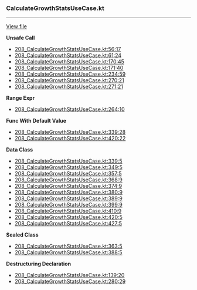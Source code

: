 ### CalculateGrowthStatsUseCase.kt
---
[View file](../../precision_analyzed/208_CalculateGrowthStatsUseCase.kt)

**Unsafe Call**

 - [208_CalculateGrowthStatsUseCase.kt:56:17](../../precision_analyzed/208_CalculateGrowthStatsUseCase.kt#L56)
 - [208_CalculateGrowthStatsUseCase.kt:61:24](../../precision_analyzed/208_CalculateGrowthStatsUseCase.kt#L61)
 - [208_CalculateGrowthStatsUseCase.kt:170:45](../../precision_analyzed/208_CalculateGrowthStatsUseCase.kt#L170)
 - [208_CalculateGrowthStatsUseCase.kt:171:40](../../precision_analyzed/208_CalculateGrowthStatsUseCase.kt#L171)
 - [208_CalculateGrowthStatsUseCase.kt:234:59](../../precision_analyzed/208_CalculateGrowthStatsUseCase.kt#L234)
 - [208_CalculateGrowthStatsUseCase.kt:270:21](../../precision_analyzed/208_CalculateGrowthStatsUseCase.kt#L270)
 - [208_CalculateGrowthStatsUseCase.kt:271:21](../../precision_analyzed/208_CalculateGrowthStatsUseCase.kt#L271)

**Range Expr**

 - [208_CalculateGrowthStatsUseCase.kt:264:10](../../precision_analyzed/208_CalculateGrowthStatsUseCase.kt#L264)

**Func With Default Value**

 - [208_CalculateGrowthStatsUseCase.kt:339:28](../../precision_analyzed/208_CalculateGrowthStatsUseCase.kt#L339)
 - [208_CalculateGrowthStatsUseCase.kt:420:22](../../precision_analyzed/208_CalculateGrowthStatsUseCase.kt#L420)

**Data Class**

 - [208_CalculateGrowthStatsUseCase.kt:339:5](../../precision_analyzed/208_CalculateGrowthStatsUseCase.kt#L339)
 - [208_CalculateGrowthStatsUseCase.kt:349:5](../../precision_analyzed/208_CalculateGrowthStatsUseCase.kt#L349)
 - [208_CalculateGrowthStatsUseCase.kt:357:5](../../precision_analyzed/208_CalculateGrowthStatsUseCase.kt#L357)
 - [208_CalculateGrowthStatsUseCase.kt:368:9](../../precision_analyzed/208_CalculateGrowthStatsUseCase.kt#L368)
 - [208_CalculateGrowthStatsUseCase.kt:374:9](../../precision_analyzed/208_CalculateGrowthStatsUseCase.kt#L374)
 - [208_CalculateGrowthStatsUseCase.kt:380:9](../../precision_analyzed/208_CalculateGrowthStatsUseCase.kt#L380)
 - [208_CalculateGrowthStatsUseCase.kt:389:9](../../precision_analyzed/208_CalculateGrowthStatsUseCase.kt#L389)
 - [208_CalculateGrowthStatsUseCase.kt:399:9](../../precision_analyzed/208_CalculateGrowthStatsUseCase.kt#L399)
 - [208_CalculateGrowthStatsUseCase.kt:410:9](../../precision_analyzed/208_CalculateGrowthStatsUseCase.kt#L410)
 - [208_CalculateGrowthStatsUseCase.kt:420:5](../../precision_analyzed/208_CalculateGrowthStatsUseCase.kt#L420)
 - [208_CalculateGrowthStatsUseCase.kt:427:5](../../precision_analyzed/208_CalculateGrowthStatsUseCase.kt#L427)

**Sealed Class**

 - [208_CalculateGrowthStatsUseCase.kt:363:5](../../precision_analyzed/208_CalculateGrowthStatsUseCase.kt#L363)
 - [208_CalculateGrowthStatsUseCase.kt:388:5](../../precision_analyzed/208_CalculateGrowthStatsUseCase.kt#L388)

**Destructuring Declaration**

 - [208_CalculateGrowthStatsUseCase.kt:139:20](../../precision_analyzed/208_CalculateGrowthStatsUseCase.kt#L139)
 - [208_CalculateGrowthStatsUseCase.kt:280:29](../../precision_analyzed/208_CalculateGrowthStatsUseCase.kt#L280)
